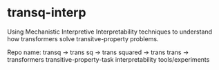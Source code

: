 # transq-interp

Using Mechanistic Interpretive Interpretability techniques to understand how transformers solve transitve-property problems.

Repo name: transq -> trans sq -> trans squared -> trans trans -> transformers transitive-property-task interpretability tools/experiments
